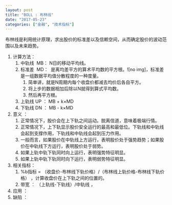 ```yaml
---
layout: post
title: "BOLL : 布林线"
date: "2017-05-23"
categories: ["金融", "技术指标"]
---
```


布林线是利用统计原理，求出股价的标准差以及信赖空间，从而确定股价的波动范围以及未来趋势。

1. 计算方法：
    1. 中轨线  MB： N日的移动平均线。
    2. 标准差  MD：  是离均差平方的算术平均数的平方根。![no img]，标准差是一组数据平均值分散程度的一种度量。
        1. 简单讲，就是N周期内每个收盘价都减去均价后各自平方。
        2. 将上步的数据相加后除以N就得到算式平均数。
        3. 然后再平方根。
    3. 上轨线 UP ： MB + k×MD
    4. 下轨线 DN ： MB - k×MD
2. 意义 ：
    1. 正常情况下，股价会在上下轨之间运动。脱离信道，意味着极端行情。
    2. 正常情况下，上下轨显示股价安全运行的最高和最低位。下轨线和中轨线会起到支撑作用，下轨线和中轨线会起到压力作用。
    3. 一般而言，如果股价在中轨线上方运行，表明股价处于强势趋势；如果股价在中轨线下方运行，表明股价处于弱势。
    4. 如果上轨中轨下轨同时向上运行，表明强势特征明显。
    5. 如果上轨中轨下轨同时向下运行，表明弱势特征明显。
3. 相关指标：
    1. %b指标 = （收盘价-布林线下轨价格）/（布林线上轨价格-布林线下轨价格） ，计算收盘价在上下轨之间的位置的。
    2. 带宽 ： （上轨线-下轨线）/中轨线 ，
4. 应用 ：
5. 缺陷 ：
